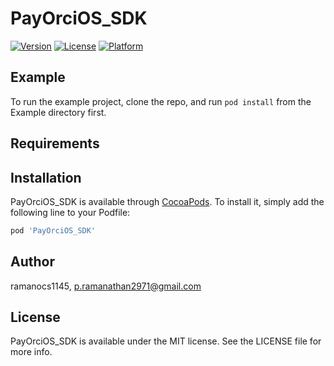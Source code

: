 # PayOrciOS_SDK

[![Version](https://img.shields.io/cocoapods/v/PayOrciOS_SDK.svg?style=flat)](https://cocoapods.org/pods/PayOrciOS_SDK)
[![License](https://img.shields.io/cocoapods/l/PayOrciOS_SDK.svg?style=flat)](https://cocoapods.org/pods/PayOrciOS_SDK)
[![Platform](https://img.shields.io/cocoapods/p/PayOrciOS_SDK.svg?style=flat)](https://cocoapods.org/pods/PayOrciOS_SDK)

## Example

To run the example project, clone the repo, and run `pod install` from the Example directory first.

## Requirements

## Installation

PayOrciOS_SDK is available through [CocoaPods](https://cocoapods.org). To install
it, simply add the following line to your Podfile:

```ruby
pod 'PayOrciOS_SDK'
```

## Author

ramanocs1145, p.ramanathan2971@gmail.com

## License

PayOrciOS_SDK is available under the MIT license. See the LICENSE file for more info.
